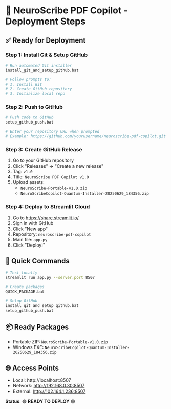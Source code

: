 # 🚀 NeuroScribe PDF Copilot - Deployment Steps

## ✅ **Ready for Deployment**

### **Step 1: Install Git & Setup GitHub**
```bash
# Run automated Git installer
install_git_and_setup_github.bat

# Follow prompts to:
# 1. Install Git
# 2. Create GitHub repository
# 3. Initialize local repo
```

### **Step 2: Push to GitHub**
```bash
# Push code to GitHub
setup_github_push.bat

# Enter your repository URL when prompted
# Example: https://github.com/yourusername/neuroscribe-pdf-copilot.git
```

### **Step 3: Create GitHub Release**
1. Go to your GitHub repository
2. Click "Releases" → "Create a new release"
3. Tag: `v1.0`
4. Title: `NeuroScribe PDF Copilot v1.0`
5. Upload assets:
   - `NeuroScribe-Portable-v1.0.zip`
   - `NeuroScribeCopilot-Quantum-Installer-20250629_184356.zip`

### **Step 4: Deploy to Streamlit Cloud**
1. Go to https://share.streamlit.io/
2. Sign in with GitHub
3. Click "New app"
4. Repository: `neuroscribe-pdf-copilot`
5. Main file: `app.py`
6. Click "Deploy!"

## 🎯 **Quick Commands**
```bash
# Test locally
streamlit run app.py --server.port 8507

# Create packages
QUICK_PACKAGE.bat

# Setup GitHub
install_git_and_setup_github.bat
setup_github_push.bat
```

## 📦 **Ready Packages**
- Portable ZIP: `NeuroScribe-Portable-v1.0.zip`
- Windows EXE: `NeuroScribeCopilot-Quantum-Installer-20250629_184356.zip`

## 🌐 **Access Points**
- Local: http://localhost:8507
- Network: http://192.168.0.30:8507
- External: http://102.164.1.236:8507

**Status**: 🟢 **READY TO DEPLOY** 🟢 
